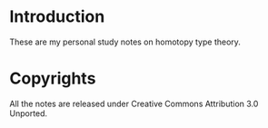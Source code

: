 Introduction
============

These are my personal study notes on homotopy type theory.

Copyrights
==========
All the notes are released under Creative Commons Attribution 3.0 Unported.
